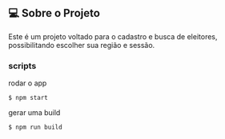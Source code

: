 ## :computer: Sobre o Projeto

Este é um projeto voltado para o cadastro e busca de eleitores, possibilitando escolher sua região e sessão.

### scripts
rodar o app
```
$ npm start
```
gerar uma build
```
$ npm run build
```